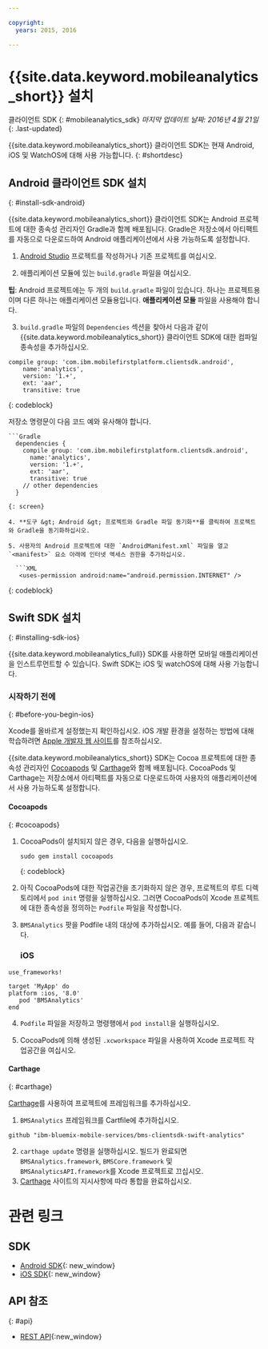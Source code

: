 ```yaml
---

copyright:
  years: 2015, 2016

---
```


# {{site.data.keyword.mobileanalytics_short}} 설치
클라이언트 SDK
{: #mobileanalytics_sdk}
*마지막 업데이트 날짜: 2016년 4월 21일*
{: .last-updated}

{{site.data.keyword.mobileanalytics_short}} 클라이언트 SDK는
현재 Android, iOS 및 WatchOS에 대해 사용 가능합니다.
{: #shortdesc}

## Android 클라이언트 SDK 설치
{: #install-sdk-android}

{{site.data.keyword.mobileanalytics_short}} 클라이언트 SDK는 Android 프로젝트에 대한 종속성 관리자인 Gradle과 함께 배포됩니다. Gradle은 저장소에서 아티팩트를 자동으로 다운로드하여 Android 애플리케이션에서 사용 가능하도록 설정합니다.

1. [Android Studio](http://developer.android.com/sdk/index.html) 프로젝트를 작성하거나 기존 프로젝트를 여십시오.

2. 애플리케이션 모듈에 있는 `build.gradle` 파일을 여십시오.

  **팁**: Android 프로젝트에는 두 개의 `build.gradle` 파일이 있습니다. 하나는 프로젝트용이며 다른 하나는 애플리케이션 모듈용입니다. **애플리케이션 모듈** 파일을 사용해야 합니다.

3. `build.gradle` 파일의 `Dependencies` 섹션을 찾아서 다음과 같이 {{site.data.keyword.mobileanalytics_short}} 클라이언트 SDK에 대한 컴파일 종속성을 추가하십시오.

  ```Gradle
compile group: 'com.ibm.mobilefirstplatform.clientsdk.android',    
      name:'analytics',
      version: '1.+',
      ext: 'aar',
      transitive: true
  ```
  {: codeblock}

  저장소 명령문이 다음 코드 예와 유사해야 합니다.

	```Gradle
      dependencies {
        compile group: 'com.ibm.mobilefirstplatform.clientsdk.android',    
          name:'analytics',
          version: '1.+',
          ext: 'aar',
          transitive: true
    	// other dependencies  
      }
  ```
  {: screen}

4. **도구 &gt; Android &gt; 프로젝트와 Gradle 파일 동기화**를 클릭하여 프로젝트와 Gradle을 동기화하십시오.

5. 사용자의 Android 프로젝트에 대한 `AndroidManifest.xml` 파일을 열고 `<manifest>` 요소 아래에 인터넷 액세스 권한을 추가하십시오.

	```XML
	 <uses-permission android:name="android.permission.INTERNET" />
   ```
   {: codeblock}


## Swift SDK 설치
{: #installing-sdk-ios}

{{site.data.keyword.mobileanalytics_full}} SDK를 사용하면 모바일 애플리케이션을 인스트루먼트할 수 있습니다. Swift SDK는 iOS 및 watchOS에 대해 사용 가능합니다.

### 시작하기 전에
{: #before-you-begin-ios}

Xcode를 올바르게 설정했는지 확인하십시오. iOS 개발 환경을 설정하는 방법에 대해 학습하려면 [Apple 개발자 웹 사이트](https://developer.apple.com/support/xcode/)를 참조하십시오.

{{site.data.keyword.mobileanalytics_short}} SDK는 Cocoa 프로젝트에 대한 종속성 관리자인 [Cocoapods](https://cocoapods.org/) 및 [Carthage](https://github.com/Carthage/Carthage#getting-started)와 함께 배포됩니다. CocoaPods 및 Carthage는 저장소에서 아티팩트를 자동으로 다운로드하여 사용자의 애플리케이션에서 사용 가능하도록 설정합니다.

#### Cocoapods
{: #cocoapods}
1. CocoaPods이 설치되지 않은 경우, 다음을 실행하십시오.

    ```
    sudo gem install cocoapods
    ```
    {: codeblock}

2. 아직 CocoaPods에 대한 작업공간을 초기화하지 않은 경우, 프로젝트의 루트 디렉토리에서 `pod init` 명령을 실행하십시오. 그러면 CocoaPods이 Xcode 프로젝트에 대한 종속성을 정의하는 `Podfile` 파일을 작성합니다.

3. `BMSAnalytics` 팟을 Podfile 내의 대상에 추가하십시오. 예를 들어, 다음과 같습니다.

	### iOS

  ```
  use_frameworks!

  target 'MyApp' do
platform :ios, '8.0'
     pod 'BMSAnalytics'
  end
  ```

4. `Podfile` 파일을 저장하고 명령행에서 `pod install`을 실행하십시오.

5. CocoaPods에 의해 생성된 `.xcworkspace` 파일을 사용하여 Xcode 프로젝트 작업공간을 여십시오.

#### Carthage
{: #carthage}

[Carthage](https://github.com/Carthage/Carthage#if-youre-building-for-ios-tvos-or-watchos)를 사용하여 프로젝트에 프레임워크를 추가하십시오.

1. `BMSAnalytics` 프레임워크를 Cartfile에 추가하십시오.
  ```
  github "ibm-bluemix-mobile-services/bms-clientsdk-swift-analytics"
  ```
2. `carthage update` 명령을 실행하십시오. 빌드가 완료되면 `BMSAnalytics.framework`, `BMSCore.framework` 및 `BMSAnalyticsAPI.framework`를 Xcode 프로젝트로 끄십시오.
3. [Carthage](https://github.com/Carthage/Carthage#if-youre-building-for-ios-tvos-or-watchos) 사이트의 지시사항에 따라 통합을 완료하십시오.

# 관련 링크

## SDK
* [Android SDK](https://github.com/ibm-bluemix-mobile-services/bms-clientsdk-android-analytics){: new_window}  
* [iOS SDK](https://github.com/ibm-bluemix-mobile-services/bms-clientsdk-swift-analytics){: new_window}

## API 참조
{: #api}
* [REST API](https://mobile-analytics-dashboard.eu-gb.bluemix.net/analytics-service/){:new_window}

